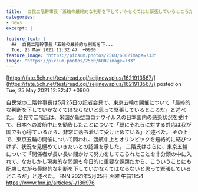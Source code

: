 ```yaml
---
title:  自民二階幹事長「五輪の最終的な判断を下していかなくてはと緊張しているところだ」  
categories:
- news
excerpt: |
  
feature_text: |
  ##  自民二階幹事長「五輪の最終的な判断を下...
  Tue, 25 May 2021 12:32:47  +0900
feature_image: "https://picsum.photos/2560/600?image=733"
image: "https://picsum.photos/2560/600?image=733"
---
```


[https://fate.5ch.net/test/read.cgi/seijinewsplus/1621913567/](https://fate.5ch.net/test/read.cgi/seijinewsplus/1621913567/)
posted on Tue, 25 May 2021 12:32:47  +0900

<!--more-->

自民党の二階幹事長は5月25日の記者会見で、東京五輪の開催について「最終的な判断を下していかなくてはならないと思って緊張しているところだ」と述べた。 会見で二階氏は、米国が新型コロナウイルスの日本国内の感染状況を受けて、日本への渡航中止を勧告したことについて「既にそれらに対する対応は我が国でも心得ているから、非常に落ち着いて受け止めている」と述べた。 その上で、東京五輪の開催について問われ、渡航中止とオリンピックを短絡的に結びつけず、状況を見極めていきたいとの認識を示した。 二階氏はさらに、東京五輪について「関係者が長い長い間かけて努力をしてこられたことを十分頭の中に入れて、なおしかし現実的な問題も今日的に重要な課題だから、こういうことにも配慮しながら最終的な判断を下していかなくてはならないと思って緊張しているところだ」と述べた。 FNN 2021年5月25日 火曜 午前11:54 https://www.fnn.jp/articles/-/186976
